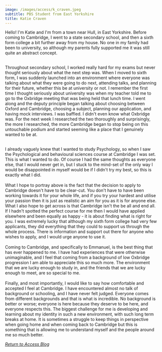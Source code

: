 ```yaml
---
image: /images/access/k_craven.jpeg
subtitle: PBS Student from East Yorkshire
title: Katie Craven
---
```


Hello! I'm Katie and I'm from a town near Hull, in East Yorkshire. Before coming to Cambridge, I went to a state secondary school, and then a sixth form college a bit further away from my house. No one in my family had been to university, so although my parents fully supported me it was still quite an abstract concept.<br/><br/>

Throughout secondary school, I worked really hard for my exams but never thought seriously about what the next step was. When I moved to sixth form, I was suddenly launched into an environment where everyone was talking about what they were going to do next, attending talks, and planning for their future, whether this be at university or not. I remember the first time I thought seriously about university was when my teacher told me to go to the Oxbridge meeting that was being held that lunch time. I went along and the deputy principle began talking about choosing between Oxford and Cambridge, choosing a subject, planning our application, and having mock interviews. I was baffled. I didn't even know what Oxbridge was. For the next week I researched the two thoroughly and surprisingly, the more I researched, the more Cambridge began to stop being on this untouchable podium and started seeming like a place that I genuinely wanted to be at.<br/><br/>

I already vaguely knew that I wanted to study Psychology, so when I saw the Psychological and behavioural sciences course at Cambridge I was set. This is what I wanted to do. Of course I had the same thoughts as everyone else, that I would never get in, but I stuck to the mind-set of the only way I would be disappointed in myself would be if I didn't try my best, so this is exactly what I did.
<br/><br/>
What I hope to portray above is the fact that the decision to apply to Cambridge doesn't have to be clear-cut. You don't have to have been working towards it for your whole life, and if you try your hardest and utilise your passion then it is just as realistic an aim for you as it is for anyone else. What I also hope to get across is that Cambridge isn't the be all and end all. If I hadn't spotted the perfect course for me then I would have applied elsewhere and been equally as happy - it is about finding what is right for you. I was extremely lucky that although my sixth form college had very few applicants, they did everything that they could to support us through the whole process. There is information and support out there for anyone who wishes to apply, and I would urge anyone to use it.
<br/><br/>
Coming to Cambridge, and specifically to Emmanuel, is the best thing that has ever happened to me. I have had experiences that were otherwise unimaginable, and I feel that coming from a background of low Oxbridge progression I am able to appreciate this so much more. The environment that we are lucky enough to study in, and the friends that we are lucky enough to meet, are so special to me.
<br/><br/>
Finally, and most importantly, I would like to say how comfortable and accepted I feel at Cambridge. I have encountered almost no talk of background or schooling, and I have never felt judged. Everyone comes from different backgrounds and that is what is incredible. No background is better or worse; everyone is here because they deserve to be here, and everyone respects this. The biggest challenge for me is developing and learning about my identity in such a new environment, with such long term breaks at home. It is sometimes a struggle to keep things in perspective when going home and when coming back to Cambridge but this is something that is allowing me to understand myself and the people around me so much better.

*[Return to Access Blog](javascript:javascript:history.go(-1))*